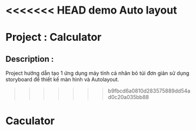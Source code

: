 <<<<<<< HEAD
demo Auto layout
=======
# Project : Calculator

## Description :

Project hướng dẫn tạo 1 ứng dụng máy tính cá nhân bỏ túi đơn giản sử dụng storyboard để thiết kế màn hình và Autolayout.
>>>>>>> b9fbcd6a0810d283575889dd54ad0c20a035bb88
# Caculator
